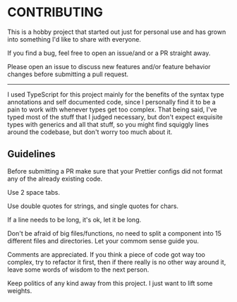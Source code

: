 # CONTRIBUTING

This is a hobby project that started out just for personal use and has grown into something I'd like to share with everyone.

If you find a bug, feel free to open an issue/and or a PR straight away.

Please open an issue to discuss new features and/or feature behavior changes before submitting a pull request.

---

I used TypeScript for this project mainly for the benefits of the syntax type annotations and self documented code, since I personally find it to be a pain to work with whenever types get too complex. That being said, I've typed most of the stuff that I judged necessary, but don't expect exquisite types with generics and all that stuff, so you might find squiggly lines around the codebase, but don't worry too much about it.

## Guidelines

Before submitting a PR make sure that your Prettier configs did not format any of the already existing code.

Use 2 space tabs.

Use double quotes for strings, and single quotes for chars.

If a line needs to be long, it's ok, let it be long.

Don't be afraid of big files/functions, no need to split a component into 15 different files and directories. Let your commom sense guide you.

Comments are appreciated. If you think a piece of code got way too complex, try to refactor it first, then if there really is no other way around it, leave some words of wisdom to the next person.

Keep politics of any kind away from this project. I just want to lift some weights.

